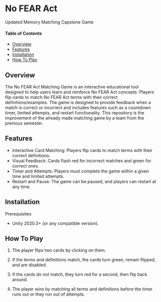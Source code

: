 # No FEAR Act
Updated Memory Matching Capstone Game 

#### Table of Contents

-  [Overview](#overview)
-  [Features](#tfeatures)
-  [Installation](#installation)
-  [How To Play](#how-to-play)


## Overview 
The No FEAR Act Matching Game is an interactive educational tool designed to help users learn and reinforce No FEAR Act concepts. Players flip cards to match No FEAR Act terms with their correct definitions/examples. The game is designed to provide feedback when a match is correct or incorrect and includes features such as a countdown timer, limited attempts, and restart functionality. This repository is the improvement of the already made matching game by a team from the previous semester. 

## Features
- Interactive Card Matching: Players flip cards to match terms with their correct definitions.
- Visual Feedback: Cards flash red for incorrect matches and green for correct ones.
- Timer and Attempts: Players must complete the game within a given time and limited attempts.
- Restart and Pause: The game can be paused, and players can restart at any time.

## Installation 
Prerequisites

   - Unity 2020.3+ (or any compatible version).

## How To Play
1. The player flips two cards by clicking on them.
   
2. If the terms and definitions match, the cards turn green, remain flipped, and are disabled.
   
3. If the cards do not match, they turn red for a second, then flip back around.
   
4. The player wins by matching all terms and definitions before the timer runs out or they run out of attempts.
